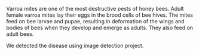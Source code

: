 Varroa mites are one of the most destructive pests of honey bees. Adult female varroa mites lay their eggs in the brood cells of bee hives. The mites feed on bee larvae and pupae, resulting in deformation of the wings and bodies of bees when they develop and emerge as adults. They also feed on adult bees.

We detected the disease using image detection project.

